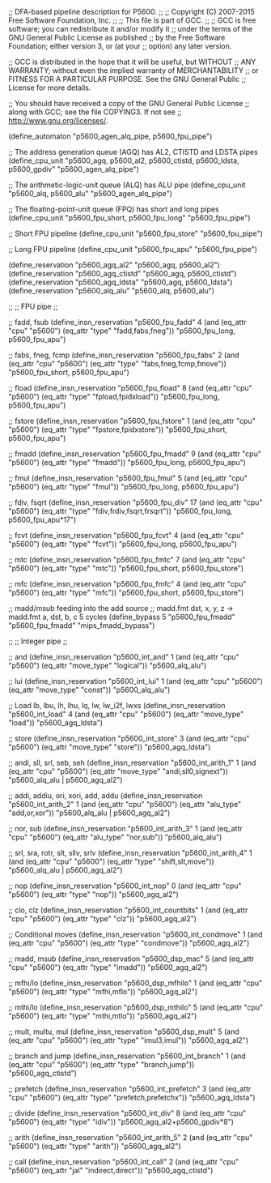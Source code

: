 ;; DFA-based pipeline description for P5600.
;;
;; Copyright (C) 2007-2015 Free Software Foundation, Inc.
;;
;; This file is part of GCC.
;;
;; GCC is free software; you can redistribute it and/or modify it
;; under the terms of the GNU General Public License as published
;; by the Free Software Foundation; either version 3, or (at your
;; option) any later version.

;; GCC is distributed in the hope that it will be useful, but WITHOUT
;; ANY WARRANTY; without even the implied warranty of MERCHANTABILITY
;; or FITNESS FOR A PARTICULAR PURPOSE.  See the GNU General Public
;; License for more details.

;; You should have received a copy of the GNU General Public License
;; along with GCC; see the file COPYING3.  If not see
;; <http://www.gnu.org/licenses/>.

(define_automaton "p5600_agen_alq_pipe, p5600_fpu_pipe")

;; The address generation queue (AGQ) has AL2, CTISTD and LDSTA pipes
(define_cpu_unit "p5600_agq, p5600_al2, p5600_ctistd, p5600_ldsta,
		  p5600_gpdiv" "p5600_agen_alq_pipe")

;; The arithmetic-logic-unit queue (ALQ) has ALU pipe
(define_cpu_unit "p5600_alq, p5600_alu" "p5600_agen_alq_pipe")

;; The floating-point-unit queue (FPQ) has short and long pipes
(define_cpu_unit "p5600_fpu_short, p5600_fpu_long" "p5600_fpu_pipe")

;; Short FPU pipeline
(define_cpu_unit "p5600_fpu_store" "p5600_fpu_pipe")

;; Long FPU pipeline
(define_cpu_unit "p5600_fpu_apu" "p5600_fpu_pipe")

(define_reservation "p5600_agq_al2" "p5600_agq, p5600_al2")
(define_reservation "p5600_agq_ctistd" "p5600_agq, p5600_ctistd")
(define_reservation "p5600_agq_ldsta" "p5600_agq, p5600_ldsta")
(define_reservation "p5600_alq_alu" "p5600_alq, p5600_alu")

;;
;; FPU pipe
;;

;; fadd, fsub
(define_insn_reservation "p5600_fpu_fadd" 4
  (and (eq_attr "cpu" "p5600")
       (eq_attr "type" "fadd,fabs,fneg"))
  "p5600_fpu_long, p5600_fpu_apu")

;; fabs, fneg, fcmp
(define_insn_reservation "p5600_fpu_fabs" 2
  (and (eq_attr "cpu" "p5600")
       (eq_attr "type" "fabs,fneg,fcmp,fmove"))
  "p5600_fpu_short, p5600_fpu_apu")

;; fload
(define_insn_reservation "p5600_fpu_fload" 8
  (and (eq_attr "cpu" "p5600")
       (eq_attr "type" "fpload,fpidxload"))
  "p5600_fpu_long, p5600_fpu_apu")

;; fstore
(define_insn_reservation "p5600_fpu_fstore" 1
  (and (eq_attr "cpu" "p5600")
       (eq_attr "type" "fpstore,fpidxstore"))
  "p5600_fpu_short, p5600_fpu_apu")

;; fmadd
(define_insn_reservation "p5600_fpu_fmadd" 9
  (and (eq_attr "cpu" "p5600")
       (eq_attr "type" "fmadd"))
  "p5600_fpu_long, p5600_fpu_apu")

;; fmul
(define_insn_reservation "p5600_fpu_fmul" 5
  (and (eq_attr "cpu" "p5600")
       (eq_attr "type" "fmul"))
  "p5600_fpu_long, p5600_fpu_apu")

;; fdiv, fsqrt
(define_insn_reservation "p5600_fpu_div" 17
  (and (eq_attr "cpu" "p5600")
       (eq_attr "type" "fdiv,frdiv,fsqrt,frsqrt"))
  "p5600_fpu_long, p5600_fpu_apu*17")

;; fcvt
(define_insn_reservation "p5600_fpu_fcvt" 4
  (and (eq_attr "cpu" "p5600")
       (eq_attr "type" "fcvt"))
  "p5600_fpu_long, p5600_fpu_apu")

;; mtc
(define_insn_reservation "p5600_fpu_fmtc" 7
  (and (eq_attr "cpu" "p5600")
       (eq_attr "type" "mtc"))
  "p5600_fpu_short, p5600_fpu_store")

;; mfc
(define_insn_reservation "p5600_fpu_fmfc" 4
  (and (eq_attr "cpu" "p5600")
       (eq_attr "type" "mfc"))
  "p5600_fpu_short, p5600_fpu_store")

;; madd/msub feeding into the add source
;; madd.fmt dst, x, y, z -> madd.fmt a, dst, b, c 5 cycles
(define_bypass 5 "p5600_fpu_fmadd" "p5600_fpu_fmadd" "mips_fmadd_bypass")

;;
;; Integer pipe
;;

;; and
(define_insn_reservation "p5600_int_and" 1
  (and (eq_attr "cpu" "p5600")
       (eq_attr "move_type" "logical"))
  "p5600_alq_alu")

;; lui
(define_insn_reservation "p5600_int_lui" 1
  (and (eq_attr "cpu" "p5600")
       (eq_attr "move_type" "const"))
  "p5600_alq_alu")

;; Load lb, lbu, lh, lhu, lq, lw, lw_i2f, lwxs
(define_insn_reservation "p5600_int_load" 4
  (and (eq_attr "cpu" "p5600")
       (eq_attr "move_type" "load"))
  "p5600_agq_ldsta")

;; store
(define_insn_reservation "p5600_int_store" 3
  (and (eq_attr "cpu" "p5600")
       (eq_attr "move_type" "store"))
  "p5600_agq_ldsta")

;; andi, sll, srl, seb, seh
(define_insn_reservation "p5600_int_arith_1" 1
  (and (eq_attr "cpu" "p5600")
       (eq_attr "move_type" "andi,sll0,signext"))
  "p5600_alq_alu | p5600_agq_al2")

;; addi, addiu, ori, xori, add, addu
(define_insn_reservation "p5600_int_arith_2" 1
  (and (eq_attr "cpu" "p5600")
       (eq_attr "alu_type" "add,or,xor"))
  "p5600_alq_alu | p5600_agq_al2")

;; nor, sub
(define_insn_reservation "p5600_int_arith_3" 1
  (and (eq_attr "cpu" "p5600")
       (eq_attr "alu_type" "nor,sub"))
  "p5600_alq_alu")

;; srl, sra, rotr, slt, sllv, srlv
(define_insn_reservation "p5600_int_arith_4" 1
  (and (eq_attr "cpu" "p5600")
       (eq_attr "type" "shift,slt,move"))
  "p5600_alq_alu | p5600_agq_al2")

;; nop
(define_insn_reservation "p5600_int_nop" 0
  (and (eq_attr "cpu" "p5600")
       (eq_attr "type" "nop"))
  "p5600_agq_al2")

;; clo, clz
(define_insn_reservation "p5600_int_countbits" 1
  (and (eq_attr "cpu" "p5600")
       (eq_attr "type" "clz"))
  "p5600_agq_al2")

;; Conditional moves
(define_insn_reservation "p5600_int_condmove" 1
  (and (eq_attr "cpu" "p5600")
       (eq_attr "type" "condmove"))
  "p5600_agq_al2")

;; madd, msub
(define_insn_reservation "p5600_dsp_mac" 5
  (and (eq_attr "cpu" "p5600")
       (eq_attr "type" "imadd"))
  "p5600_agq_al2")

;; mfhi/lo
(define_insn_reservation "p5600_dsp_mfhilo" 1
  (and (eq_attr "cpu" "p5600")
       (eq_attr "type" "mfhi,mflo"))
  "p5600_agq_al2")

;; mthi/lo
(define_insn_reservation "p5600_dsp_mthilo" 5
  (and (eq_attr "cpu" "p5600")
       (eq_attr "type" "mthi,mtlo"))
  "p5600_agq_al2")

;; mult, multu, mul
(define_insn_reservation "p5600_dsp_mult" 5
  (and (eq_attr "cpu" "p5600")
       (eq_attr "type" "imul3,imul"))
  "p5600_agq_al2")

;; branch and jump
(define_insn_reservation "p5600_int_branch" 1
  (and (eq_attr "cpu" "p5600")
       (eq_attr "type" "branch,jump"))
  "p5600_agq_ctistd")

;; prefetch
(define_insn_reservation "p5600_int_prefetch" 3
  (and (eq_attr "cpu" "p5600")
       (eq_attr "type" "prefetch,prefetchx"))
  "p5600_agq_ldsta")

;; divide
(define_insn_reservation "p5600_int_div" 8
  (and (eq_attr "cpu" "p5600")
       (eq_attr "type" "idiv"))
  "p5600_agq_al2+p5600_gpdiv*8")

;; arith
(define_insn_reservation "p5600_int_arith_5" 2
  (and (eq_attr "cpu" "p5600")
       (eq_attr "type" "arith"))
  "p5600_agq_al2")

;; call
(define_insn_reservation "p5600_int_call" 2
  (and (eq_attr "cpu" "p5600")
       (eq_attr "jal" "indirect,direct"))
  "p5600_agq_ctistd")
